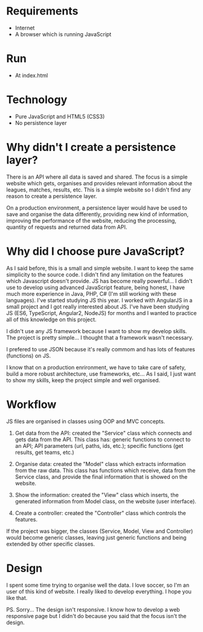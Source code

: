 # Requirements
* Internet
* A browser which is running JavaScript

# Run
* At index.html

# Technology 
* Pure JavaScript and HTML5 (CSS3)
* No persistence layer

# Why didn't I create a persistence layer?
There is an API where all data is saved and shared. The focus is a simple website which gets, organises and provides relevant information about the leagues, matches, results, etc. This is a simple website so I didn't find any reason to create a persistence layer. 

On a production environment, a persistence layer would have be used to save and organise the data differently, providing new kind of information, improving the performance of the website, reducing the processing, quantity of requests and returned data from API.

# Why did I choose pure JavaScript?
As I said before, this is a small and simple website. I want to keep the same simplicity to the source code. I didn't find any limitation on the features which Javascript doesn't provide. JS has become really powerful... I didn't use to develop using advanced JavaScript feature, being honest, I have much more experience in Java, PHP, C# (I'm still working with these languages). I've started studying JS this year. I worked with AngularJS in a small project and I got really interested about JS. I've have been studying JS (ES6, TypeScript, Angular2, NodeJS) for months and I wanted to practice all of this knowledge on this project. 

I didn't use any JS framework because I want to show my develop skills. The project is pretty simple... I thought that a framework wasn't necessary.

I prefered to use JSON because it's really commom and has lots of features (functions) on JS.

I know that on a production enrironment, we have to take care of safety, build a more robust architecture, use frameworks, etc... As I said, I just want to show my skills, keep the project simple and well organised.

# Workflow
JS files are organised in classes using OOP and MVC concepts.

1. Get data from the API: created the "Service" class which connects and gets data from the API. This class has: generic functions to connect to an API; API parameters (url, paths, ids, etc.); specific functions (get results, get teams, etc.)

2. Organise data: created the "Model" class which extracts information from the raw data. This class has functions which receive, data from the Service class, and provide the final information that is showed on the website.

3. Show the information: created the "View" class which inserts, the generated information from Model class, on the website (user interface).

4. Create a controller: created the "Controller" class which controls the features.

If the project was bigger, the classes (Service, Model, View and Controller) would become generic classes, leaving just generic functions and being extended by other specific classes.

# Design

I spent some time trying to organise well the data. I love soccer, so I'm an user of this kind of website. I really liked to develop everything. I hope you like that.

PS. Sorry... The design isn't responsive. I know how to develop a web responsive page but I didn't do because you said that the focus isn't the design. 
